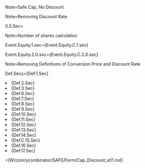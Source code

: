Note=Safe Cap, No Discount

Note=Removing Discount Rate

0.5.Sec=<b></b>

Note=Number of shares calculation

Event.Equity.1.sec={Event.Equity.C.1.sec}

Event.Equity.2.0.sec={Event.Equity.C.2.0.sec}

Note=Removing Definitions of Conversion Price and Discount Rate

Def.Secs={Def.1.Sec}<li>{Def.2.Sec}<li>{Def.3.Sec}<li>{Def.6.Sec}<li>{Def.7.Sec}<li>{Def.8.Sec}<li>{Def.9.Sec}<li>{Def.10.Sec}<li>{Def.11.Sec}<li>{Def.12.Sec}<li>{Def.13.Sec}<li>{Def.14.Sec}<li>{Def.C.15.Sec}<li>{Def.16.Sec}<li>{Def.17.Sec}

=[W/com/ycombinator/SAFE/Form/Cap_Discount_v01.md]